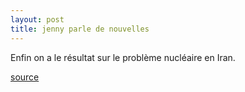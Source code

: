 ```yaml
---
layout: post
title: jenny parle de nouvelles
---
```


<p>Enfin on a le résultat sur le problème nucléaire en Iran.</p>
<p><a href="http://www.lemonde.fr/web/article/0,1-0@2-3220,36-849113@51-677013,0.html">source </a></p>
<p>&nbsp;</p>
<p></p>
